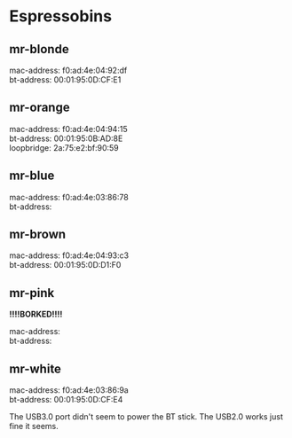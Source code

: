 # Espressobins

## mr-blonde

mac-address: f0:ad:4e:04:92:df  
bt-address:  00:01:95:0D:CF:E1  

## mr-orange

mac-address: f0:ad:4e:04:94:15  
bt-address:  00:01:95:0B:AD:8E  
loopbridge: 2a:75:e2:bf:90:59  

## mr-blue

mac-address: f0:ad:4e:03:86:78  
bt-address:  

## mr-brown

mac-address: f0:ad:4e:04:93:c3  
bt-address:  00:01:95:0D:D1:F0  

## mr-pink

**!!!!BORKED!!!!**

mac-address:  
bt-address:  

## mr-white

mac-address: f0:ad:4e:03:86:9a  
bt-address:  00:01:95:0D:CF:E4  

The USB3.0 port didn't seem to power the BT stick. The USB2.0 works just fine it seems.
